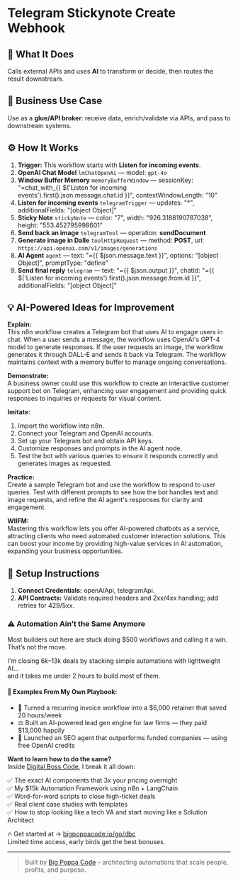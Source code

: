 # Telegram Stickynote Create Webhook
## 🚀 What It Does
Calls external APIs and uses **AI** to transform or decide, then routes the result downstream.

## 💼 Business Use Case
Use as a **glue/API broker**: receive data, enrich/validate via APIs, and pass to downstream systems.

## ⚙️ How It Works
1. **Trigger:** This workflow starts with **Listen for incoming events**.
2. **OpenAI Chat Model** `lmChatOpenAi` — model: `gpt-4o`
3. **Window Buffer Memory** `memoryBufferWindow` — sessionKey: "=chat_with_{{ $('Listen for incoming events').first().json.message.chat.id }}", contextWindowLength: "10"
4. **Listen for incoming events** `telegramTrigger` — updates: "*", additionalFields: "[object Object]"
5. **Sticky Note** `stickyNote` — color: "7", width: "926.3188190787038", height: "553.452795998601"
6. **Send back an image** `telegramTool` — operation: **sendDocument**
7. **Generate image in Dalle** `toolHttpRequest` — method: **POST**, url: `https://api.openai.com/v1/images/generations`
8. **AI Agent** `agent` — text: "={{ $json.message.text }}", options: "[object Object]", promptType: "define"
9. **Send final reply** `telegram` — text: "={{ $json.output }}", chatId: "={{ $('Listen for incoming events').first().json.message.from.id }}", additionalFields: "[object Object]"

## 💡 AI-Powered Ideas for Improvement
**Explain:**  
This n8n workflow creates a Telegram bot that uses AI to engage users in chat. When a user sends a message, the workflow uses OpenAI's GPT-4 model to generate responses. If the user requests an image, the workflow generates it through DALL-E and sends it back via Telegram. The workflow maintains context with a memory buffer to manage ongoing conversations.

**Demonstrate:**  
A business owner could use this workflow to create an interactive customer support bot on Telegram, enhancing user engagement and providing quick responses to inquiries or requests for visual content.

**Imitate:**  
1. Import the workflow into n8n.
2. Connect your Telegram and OpenAI accounts.
3. Set up your Telegram bot and obtain API keys.
4. Customize responses and prompts in the AI agent node.
5. Test the bot with various queries to ensure it responds correctly and generates images as requested.

**Practice:**  
Create a sample Telegram bot and use the workflow to respond to user queries. Test with different prompts to see how the bot handles text and image requests, and refine the AI agent's responses for clarity and engagement.

**WIIFM:**  
Mastering this workflow lets you offer AI-powered chatbots as a service, attracting clients who need automated customer interaction solutions. This can boost your income by providing high-value services in AI automation, expanding your business opportunities.

## 🔧 Setup Instructions
1. **Connect Credentials:** openAiApi, telegramApi.
2. **API Contracts:** Validate required headers and 2xx/4xx handling; add retries for 429/5xx.

### ⚠️ Automation Ain’t the Same Anymore

Most builders out here are stuck doing $500 workflows and calling it a win.  
That’s not the move.  

I'm closing $6k–$13k deals by stacking simple automations with lightweight AI...  
and it takes me under 2 hours to build most of them.

#### 🧠 Examples From My Own Playbook:
- 🔁 Turned a recurring invoice workflow into a $6,000 retainer that saved 20 hours/week  
- ⚖️ Built an AI-powered lead gen engine for law firms — they paid $13,000 happily  
- 🚀 Launched an SEO agent that outperforms funded companies — using free OpenAI credits  

**Want to learn how to do the same?**  
Inside [Digital Boss Code](https://bigpoppacode.io/go/dbc), I break it all down:

✅ The exact AI components that 3x your pricing overnight  
✅ My $15k Automation Framework using n8n + LangChain  
✅ Word-for-word scripts to close high-ticket deals  
✅ Real client case studies with templates  
✅ How to stop looking like a tech VA and start moving like a Solution Architect  

🔥 Get started at → [bigpoppacode.io/go/dbc](https://bigpoppacode.io/go/dbc)  
Limited time access, early birds get the best bonuses.

---
> Built by [Big Poppa Code](https://bigpoppacode.io) – architecting automations that scale people, profits, and purpose.
